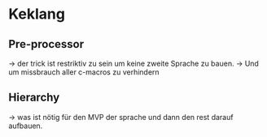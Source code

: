 # Keklang

## Pre-processor
-> der trick ist restriktiv zu sein um keine zweite Sprache zu bauen.
-> Und um missbrauch aller c-macros zu verhindern

## Hierarchy
-> was ist nötig für den MVP der sprache und dann den rest darauf aufbauen.